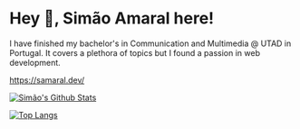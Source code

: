 Hey 👋, Simão Amaral here!
=============================
I have finished my bachelor's in Communication and Multimedia @ UTAD in Portugal. It covers a plethora of topics but I found a passion in web development.

https://samaral.dev/

[![Simão's Github Stats](https://github-readme-stats.vercel.app/api?username=elcascavel&count_private=true&show_icons=true&theme=dark&hide_rank=false)](https://github.com/anuraghazra/github-readme-stats)

[![Top Langs](https://github-readme-stats.vercel.app/api/top-langs/?username=elcascavel&theme=dark&layout=compact)](https://github.com/anuraghazra/github-readme-stats)

